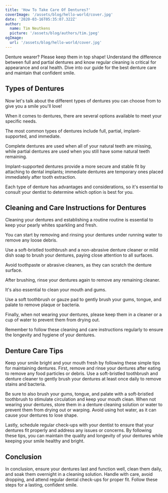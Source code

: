 ```yaml
---
title: 'How To Take Care Of Dentures?'
coverImage: '/assets/blog/hello-world/cover.jpg'
date: '2020-03-16T05:35:07.322Z'
author:
  name: Tim Neutkens
  picture: '/assets/blog/authors/tim.jpeg'
ogImage:
  url: '/assets/blog/hello-world/cover.jpg'
---
```


Denture wearer? Please keep them in top shape! Understand the difference between full and partial dentures and know regular cleaning is critical for appearance and oral health. Dive into our guide for the best denture care and maintain that confident smile.

## Types of Dentures

Now let's talk about the different types of dentures you can choose from to give you a smile you'll love!

When it comes to dentures, there are several options available to meet your specific needs.

The most common types of dentures include full, partial, implant-supported, and immediate.

Complete dentures are used when all of your natural teeth are missing, while partial dentures are used when you still have some natural teeth remaining.

Implant-supported dentures provide a more secure and stable fit by attaching to dental implants; immediate dentures are temporary ones placed immediately after tooth extraction.

Each type of denture has advantages and considerations, so it's essential to consult your dentist to determine which option is best for you.

## Cleaning and Care Instructions for Dentures

Cleaning your dentures and establishing a routine routine is essential to keep your pearly whites sparkling and fresh.

You can start by removing and rinsing your dentures under running water to remove any loose debris.

Use a soft-bristled toothbrush and a non-abrasive denture cleaner or mild dish soap to brush your dentures, paying close attention to all surfaces.

Avoid toothpaste or abrasive cleaners, as they can scratch the denture surface.

After brushing, rinse your dentures again to remove any remaining cleaner.

It's also essential to clean your mouth and gums.

Use a soft toothbrush or gauze pad to gently brush your gums, tongue, and palate to remove plaque or bacteria.

Finally, when not wearing your dentures, please keep them in a cleaner or a cup of water to prevent them from drying out.

Remember to follow these cleaning and care instructions regularly to ensure the longevity and hygiene of your dentures.

## Denture Care Tips

Keep your smile bright and your mouth fresh by following these simple tips for maintaining dentures. First, remove and rinse your dentures after eating to remove any food particles or debris. Use a soft-bristled toothbrush and denture cleaner to gently brush your dentures at least once daily to remove stains and bacteria.

Be sure to also brush your gums, tongue, and palate with a soft-bristled toothbrush to stimulate circulation and keep your mouth clean. When not wearing your dentures, store them in a denture cleaning solution or water to prevent them from drying out or warping. Avoid using hot water, as it can cause your dentures to lose shape.

Lastly, schedule regular check-ups with your dentist to ensure that your dentures fit properly and address any issues or concerns. By following these tips, you can maintain the quality and longevity of your dentures while keeping your smile healthy and bright.

## Conclusion

In conclusion, ensure your dentures last and function well, clean them daily, and soak them overnight in a cleaning solution. Handle with care, avoid dropping, and attend regular dental check-ups for proper fit. Follow these steps for a lasting, confident smile.
